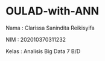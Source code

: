 # OULAD-with-ANN

Nama : Clarissa Sanindita Reikisyifa

NIM : 202010370311232

Kelas : Analisis Big Data 7 B/D

